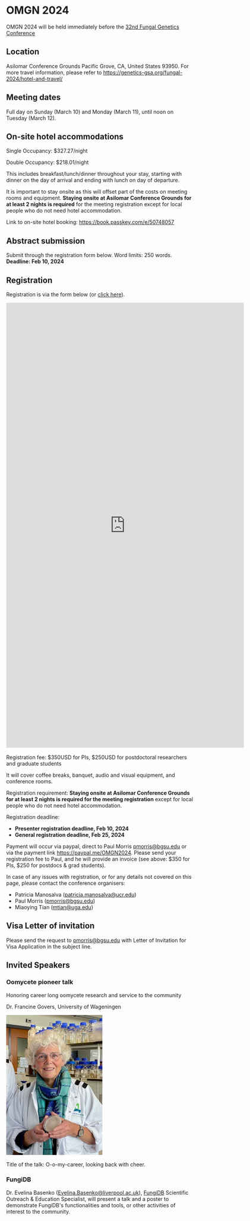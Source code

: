 # OMGN 2024

OMGN 2024 will be held immediately before the [32nd Fungal Genetics
Conference](https://genetics-gsa.org/fungal-2024/)

## Location

Asilomar Conference Grounds Pacific Grove, CA, United States
93950. For more travel information, please refer to
<https://genetics-gsa.org/fungal-2024/hotel-and-travel/>

## Meeting dates

Full day on Sunday (March 10) and Monday (March 11), until noon on
Tuesday (March 12).

## On-site hotel accommodations

Single Occupancy: \$327.27/night

Double Occupancy: \$218.01/night

This includes breakfast/lunch/dinner throughout your stay, starting with
dinner on the day of arrival and ending with lunch on day of departure.

It is important to stay onsite as this will offset part of the costs on
meeting rooms and equipment. **Staying onsite at Asilomar Conference
Grounds for at least 2 nights is required** for the meeting
registration except for local people who do not need hotel
accommodation.

Link to on-site hotel booking: <https://book.passkey.com/e/50748057>


## Abstract submission

Submit through the registration form below. Word limits: 250 words. **Deadline: Feb 10, 2024**

## Registration

Registration is via the form below (or [click here](https://docs.google.com/forms/d/e/1FAIpQLSeFyxrSSeYzewDLkJqDJnNTZ-Fpc9LaTqzIbbS1y0s_mdDQ5w/viewform)).

<iframe src="https://docs.google.com/forms/d/e/1FAIpQLSeFyxrSSeYzewDLkJqDJnNTZ-Fpc9LaTqzIbbS1y0s_mdDQ5w/viewform?embedded=true" width="640" height="1199" frameborder="0" marginheight="0" marginwidth="0">Loading registration form…</iframe>

Registration fee: \$350USD for PIs, \$250USD for postdoctoral researchers and
graduate students

It will cover coffee breaks, banquet, audio and visual equipment, and conference rooms.

Registration requirement: **Staying onsite at Asilomar Conference
Grounds for at least 2 nights is required for the meeting
registration** except for local people who do not need hotel
accommodation.

Registration deadline:

- **Presenter registration deadline, Feb 10, 2024**
- **General registration deadline, Feb 25, 2024**

Payment will occur via paypal, direct to Paul Morris <pmorris@bgsu.edu> or via the payment link <https://paypal.me/OMGN2024>. Please send your registration fee to Paul, and he will provide an invoice (see above: \$350 for PIs, \$250 for postdocs & grad students).

In case of any issues with registration, or for any details not covered on this page, please contact the conference organisers:

- Patricia Manosalva (<patricia.manosalva@ucr.edu>)
- Paul Morris (<pmorris@bgsu.edu>)
- Miaoying Tian (<mtian@uga.edu>)

## Visa Letter of invitation

Please send the request to <pmorris@bgsu.edu> with Letter of Invitation for Visa Application in the subject line.

## Invited Speakers

### Oomycete pioneer talk

Honoring career long oomycete research and service to the community

Dr. Francine Govers, University of Wageningen

![Dr. Francine Govers](govers.jpg)

Title of the talk: O-o-my-career, looking back with cheer.

### FungiDB

Dr. Evelina Basenko (Evelina.Basenko@liverpool.ac.uk), [FungiDB](https://fungidb.org)
Scientific Outreach & Education Specialist, will present a talk and a
poster to demonstrate FungiDB\'s functionalities and tools, or other
activities of interest to the community.
